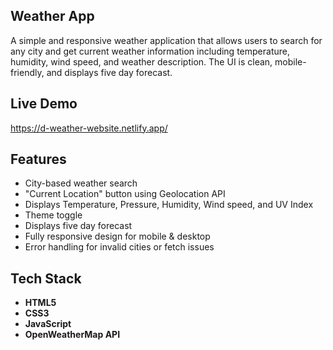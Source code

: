 ## Weather App
A simple and responsive weather application that allows users to search for any city and get current weather information including temperature, humidity, wind speed, and weather description.
The UI is clean, mobile-friendly, and displays five day forecast.
## Live Demo
https://d-weather-website.netlify.app/

## Features
- City-based weather search
- "Current Location" button using Geolocation API
- Displays Temperature, Pressure, Humidity, Wind speed, and UV Index
- Theme toggle
- Displays five day forecast
- Fully responsive design for mobile & desktop
- Error handling for invalid cities or fetch issues

## Tech Stack
- **HTML5**
- **CSS3**
- **JavaScript**
- **OpenWeatherMap API**
